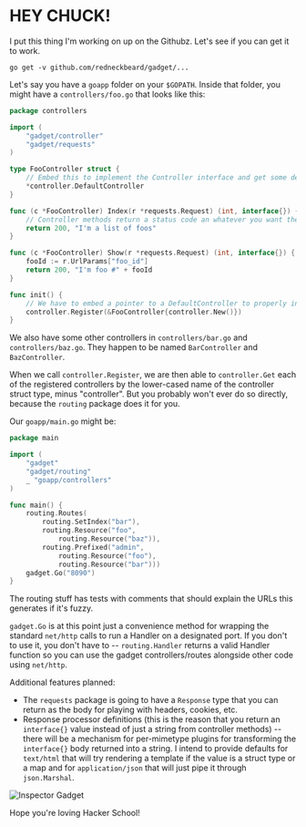 HEY CHUCK!
==========

I put this thing I'm working on up on the Githubz. Let's see if you can get it to work.

    go get -v github.com/redneckbeard/gadget/...

Let's say you have a `goapp` folder on your `$GOPATH`. Inside that folder, you
might have a `controllers/foo.go` that looks like this:

```Go
package controllers

import (
	"gadget/controller"
	"gadget/requests"
)

type FooController struct {
	// Embed this to implement the Controller interface and get some default methods
	*controller.DefaultController
}

func (c *FooController) Index(r *requests.Request) (int, interface{}) {
	// Controller methods return a status code an whatever you want the body to be
	return 200, "I'm a list of foos"
}

func (c *FooController) Show(r *requests.Request) (int, interface{}) {
	fooId := r.UrlParams["foo_id"]
	return 200, "I'm foo #" + fooId
}

func init() {
	// We have to embed a pointer to a DefaultController to properly initialize a controller for the registry
	controller.Register(&FooController{controller.New()})
}
```



We also have some other controllers in `controllers/bar.go` and
`controllers/baz.go`. They happen to be named `BarController` and
`BazController`.

When we call `controller.Register`, we are then able to `controller.Get` each
of the registered controllers by the lower-cased name of the controller struct
type, minus "controller". But you probably won't ever do so directly, because
the `routing` package does it for you.

Our `goapp/main.go` might be:

```Go
package main

import (
	"gadget"
	"gadget/routing"
	_ "goapp/controllers"
)

func main() {
	routing.Routes(
		routing.SetIndex("bar"), 
		routing.Resource("foo",
			routing.Resource("baz")),
		routing.Prefixed("admin", 
			routing.Resource("foo"),
			routing.Resource("bar")))
	gadget.Go("8090")
}
```

The routing stuff has tests with comments that should explain the URLs this
generates if it's fuzzy.

`gadget.Go` is at this point just a convenience method for wrapping the
standard `net/http` calls to run a Handler on a designated port. If you don't
to use it, you don't have to -- `routing.Handler` returns a valid Handler
function so you can use the gadget controllers/routes alongside other code
using `net/http`.

Additional features planned:

* The `requests` package is going to have a `Response` type that you can return
as the body for playing with headers, cookies, etc.
* Response processor definitions (this is the reason that you return an
`interface{}` value instead of just a string from controller methods) --
there will be a mechanism for per-mimetype plugins for transforming the
`interface{}` body returned into a string. I intend to provide defaults for
`text/html` that will try rendering a template if the value is a struct type or
a map and for `application/json` that will just pipe it through `json.Marshal`.

![Inspector Gadget](http://www.disneyclips.com/imagesnewb6/imageslwrakr01/inspectorgadget4.gif)

Hope you're loving Hacker School!



